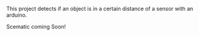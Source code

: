 This project detects if an object is in a certain distance of a sensor with an arduino.

Scematic coming Soon!
